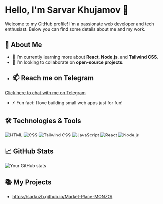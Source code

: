 # Hello, I'm Sarvar Khujamov 👋

Welcome to my GitHub profile! I'm a passionate web developer and tech enthusiast. Below you can find some details about me and my work.

## 🚀 About Me
- 🌱 I’m currently learning more about **React**, **Node.js**, and **Tailwind CSS**.
- 👯 I’m looking to collaborate on **open-source projects**.
- ## 📫 Reach me on Telegram
[Click here to chat with me on Telegram](https://t.me/sarvarkhujamov)

- ⚡ Fun fact: I love building small web apps just for fun!

## 🛠️ Technologies & Tools
![HTML](https://img.shields.io/badge/HTML-5-orange)
![CSS](https://img.shields.io/badge/CSS-3-blue)
![Tailwind CSS](https://img.shields.io/badge/TailwindCSS-1.0-blue)
![JavaScript](https://img.shields.io/badge/JavaScript-ES6-yellow)
![React](https://img.shields.io/badge/React-18-blue)
![Node.js](https://img.shields.io/badge/Node.js-16-green)

## 📈 GitHub Stats

![Your GitHub stats](https://github-readme-stats.vercel.app/api?username=sarkuzb&show_icons=true&theme=dark)

## 📚 My Projects
- https://sarkuzb.github.io/Market-Place-MONZO/
